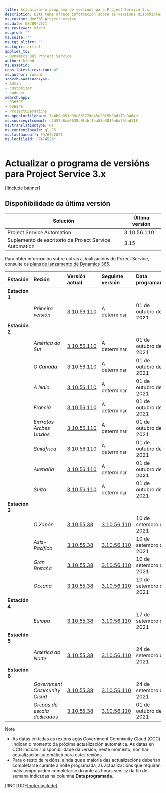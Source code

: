 ```yaml
---
title: Actualizar o programa de versións para Project Service 3.x
description: Este tema ofrece información sobre as versións dispoñibles e próximas de Dynamics 365 Project Service Automation.
ms.custom: dyn365-projectservice
ms.date: 08/09/2021
ms.reviewer: kfend
ms.prod: ''
ms.suite: ''
ms.tgt_pltfrm: ''
ms.topic: article
applies_to:
- Dynamics 365 Project Service
author: kfend
ms.assetid: ''
caps.latest.revision: 42
ms.author: rumant
search.audienceType:
- admin
- customizer
- enduser
search.app:
- D365CE
- D365PS
- ProjectOperations
ms.openlocfilehash: 7abb9e851c99c66677dd45e20f5b8bd179e9464d
ms.sourcegitcommit: c2d57a8cd6638c08dbf1aa53e3819e6a736ad118
ms.translationtype: HT
ms.contentlocale: gl-ES
ms.lasthandoff: 09/07/2021
ms.locfileid: "7474526"
---
```

# <a name="update-release-schedule-for-project-service-3x"></a>Actualizar o programa de versións para Project Service 3.x

[!include [banner](../includes/psa-now-project-operations.md)]

## <a name="latest-version-availability"></a>Dispoñibilidade da última versión

| Solución  | Última versión |
|-------|----|
| Project Service Automation    | 3.10.56.110 |
| Suplemento de escritorio de Project Service Automation                | 3.15          |

Para obter información sobre outras actualizacións de Project Service, consulte os [plans de lanzamento de Dynamics 365](/dynamics365/release-plans/). 

| Estación  | Rexión | Versión actual | Seguinte versión |  Data programada
| :---   | :---   | :---   | :---   |:---   |         
|<strong>Estación 1</strong> | |  |  | |
| | <i>Primeira versión</i> | [3.10.56.110](whats-new-ur-35.md) | A determinar | 01 de outubro de 2021
|<strong>Estación 2</strong> | |  |  | |
| | <i>América do Sur</i> | [3.10.56.110](whats-new-ur-35.md) | A determinar | 01 de outubro de 2021
| | <i>O Canadá</i> | [3.10.56.110](whats-new-ur-35.md) | A determinar | 01 de outubro de 2021
| | <i>A India</i> | [3.10.56.110](whats-new-ur-35.md) | A determinar | 01 de outubro de 2021
| | <i>Francia</i> | [3.10.56.110](whats-new-ur-35.md) | A determinar | 01 de outubro de 2021
| | <i>Emiratos Árabes Unidos</i> | [3.10.56.110](whats-new-ur-35.md) | A determinar | 01 de outubro de 2021
| | <i>Sudáfrica</i> | [3.10.56.110](whats-new-ur-35.md) | A determinar | 01 de outubro de 2021
| | <i>Alemaña</i> | [3.10.56.110](whats-new-ur-35.md) | A determinar | 01 de outubro de 2021
| | <i>Suíza</i> | [3.10.56.110](whats-new-ur-35.md) | A determinar | 01 de outubro de 2021
|<strong>Estación 3</strong> | |  |  | |
| | <i>O Xapón</i> | [3.10.55.38](whats-new-ur-34.md) | [3.10.56.110](whats-new-ur-35.md) | 10 de setembro de 2021
| | <i>Asia-Pacífico</i> | [3.10.55.38](whats-new-ur-34.md) | [3.10.56.110](whats-new-ur-35.md) | 10 de setembro de 2021
| | <i>Gran Bretaña</i> | [3.10.55.38](whats-new-ur-34.md) | [3.10.56.110](whats-new-ur-35.md) | 10 de setembro de 2021
| | <i>Oceana</i> | [3.10.55.38](whats-new-ur-34.md) | [3.10.56.110](whats-new-ur-35.md) | 10 de setembro de 2021
|<strong>Estación 4</strong> | |  |  | |
| | <i>Europa</i> | [3.10.55.38](whats-new-ur-34.md) | [3.10.56.110](whats-new-ur-35.md) | 17 de setembro de 2021
|<strong>Estación 5</strong> | |  |  | |
| | <i>América do Norte</i> | [3.10.55.38](whats-new-ur-34.md) | [3.10.56.110](whats-new-ur-35.md) | 24 de setembro de 2021
|<strong>Estación 6</strong> | |  |  | |
| | <i>Government Community Cloud</i> | [3.10.55.38](whats-new-ur-34.md) | [3.10.56.110](whats-new-ur-35.md) | 24 de setembro de 2021
| | <i>Grupos de escala dedicados</i> | [3.10.55.38](whats-new-ur-34.md) | [3.10.56.110](whats-new-ur-35.md) | 01 de outubro de 2021

>[!Note]
> - As datas en todas as rexións agás Government Community Cloud (CCG) indican o momento da próxima actualización automática. As datas en CCG indican a dispoñibilidade da versión; neste momento, non hai actualización automática para estas rexións.
> - Para o resto de rexións, aínda que a maioría das actualizacións deberían completarse durante a noite programada, as actualizacións que requiran máis tempo poden completarse durante as horas sen luz da fin de semana indicadas na columna **Data programada**.


[!INCLUDE[footer-include](../includes/footer-banner.md)]

